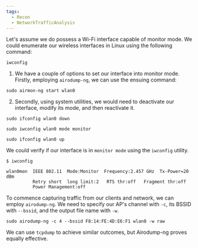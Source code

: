 ```yaml
---
tags:
  - Recon
  - NetworkTrafficAnalysis
---
```

Let's assume we do possess a Wi-Fi interface capable of monitor mode. We could enumerate our wireless interfaces in Linux using the following command:

```shell-session
iwconfig
```

1. We have a couple of options to set our interface into monitor mode. Firstly, employing `airodump-ng`, we can use the ensuing command:

```shell-session
sudo airmon-ng start wlan0
```

2. Secondly, using system utilities, we would need to deactivate our interface, modify its mode, and then reactivate it.

```shell-session
sudo ifconfig wlan0 down
```
```shell-session
sudo iwconfig wlan0 mode monitor
```
```shell-session
sudo ifconfig wlan0 up
```

We could verify if our interface is in `monitor mode` using the `iwconfig` utility.

```shell-session
$ iwconfig

wlan0mon  IEEE 802.11  Mode:Monitor  Frequency:2.457 GHz  Tx-Power=20 dBm   
          Retry short  long limit:2   RTS thr:off   Fragment thr:off
          Power Management:off
```

To commence capturing traffic from our clients and network, we can employ `airodump-ng`. We need to specify our AP's channel with `-c`, its BSSID with `--bssid`, and the output file name with `-w`.

```shell-session
sudo airodump-ng -c 4 --bssid F8:14:FE:4D:E6:F1 wlan0 -w raw
```

We can use `tcpdump` to achieve similar outcomes, but Airodump-ng proves equally effective.